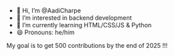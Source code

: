 - 👋 Hi, I’m @AadiCharpe
- 👀 I’m interested in backend development
- 🌱 I’m currently learning HTML/CSS/JS & Python
- 😄 Pronouns: he/him
  
My goal is to get 500 contributions by the end of 2025 !!!
<!---
AadiCharpe/AadiCharpe is a ✨ special ✨ repository because its `README.md` (this file) appears on your GitHub profile.
You can click the Preview link to take a look at your changes.
--->
